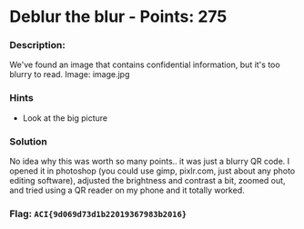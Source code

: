 # Deblur the blur - Points: 275 

### Description:

We've found an image that contains confidential information, but it's too blurry to read. Image: image.jpg

### Hints

 - Look at the big picture

### Solution

No idea why this was worth so many points.. it was just a blurry QR code. I opened it in photoshop (you could use gimp, pixlr.com, just about any photo editing software), adjusted the brightness and contrast a bit, zoomed out, and tried using a QR reader on my phone and it totally worked.

### Flag: `ACI{9d069d73d1b22019367983b2016}`

